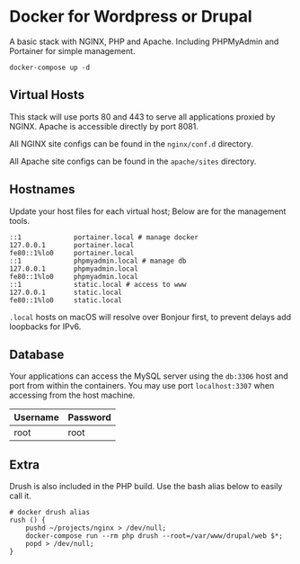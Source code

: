 # Docker for Wordpress or Drupal

A basic stack with NGINX, PHP and Apache. Including PHPMyAdmin and Portainer for simple management.

```docker-compose up -d```

## Virtual Hosts

This stack will use ports 80 and 443 to serve all applications proxied by NGINX. Apache is accessible directly by port 8081.

All NGINX site configs can be found in the `nginx/conf.d` directory.

All Apache site configs can be found in the `apache/sites` directory.

## Hostnames

Update your host files for each virtual host; Below are for the management tools.

```
::1             portainer.local # manage docker
127.0.0.1       portainer.local
fe80::1%lo0     portainer.local
::1             phpmyadmin.local # manage db
127.0.0.1       phpmyadmin.local
fe80::1%lo0     phpmyadmin.local
::1             static.local # access to www
127.0.0.1       static.local
fe80::1%lo0     static.local
```

`.local` hosts on macOS will resolve over Bonjour first, to prevent delays add loopbacks for IPv6.

## Database

Your applications can access the MySQL server using the `db:3306` host and port from within the containers. You may use port `localhost:3307` when accessing from the host machine.

| Username | Password |
| -------- | -------- |
| root     | root     |

## Extra

Drush is also included in the PHP build. Use the bash alias below to easily call it.

```
# docker drush alias
rush () {
	pushd ~/projects/nginx > /dev/null;
	docker-compose run --rm php drush --root=/var/www/drupal/web $*;
	popd > /dev/null;
}
```